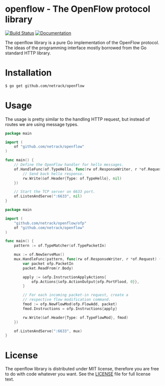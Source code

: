 # openflow - The OpenFlow protocol library

[![Build Status][BuildStatus]](https://travis-ci.org/netrack/openflow)
[![Documentation][Documentation]](https://godoc.org/github.com/netrack/openflow)

The openflow library is a pure Go implementation of the OpenFlow protocol.
The ideas of the programming interface mostly borrowed from the Go standard
HTTP library.

# Installation

```bash
$ go get github.com/netrack/openflow
```

# Usage

The usage is pretty similar to the handling HTTP request, but instead of routes
we are using message types.

```go
package main

import (
    of "github.com/netrack/openflow"
)

func main() {
    // Define the OpenFlow handler for hello messages.
    of.HandleFunc(of.TypeHello, func(rw of.ResponseWriter, r *of.Request) {
        // Send back hello response.
        rw.Write(&of.Header{Type: of.TypeHello}, nil)
    })

    // Start the TCP server on 6633 port.
    of.ListenAndServe(":6633", nil)
}
```

```go
package main

import (
    "github.com/netrack/openflow/ofp"
    of "github.com/netrack/openflow"
)

func main() {
    pattern := of.TypeMatcher(of.TypePacketIn)

    mux := of.NewServeMux()
    mux.HandleFunc(pattern, func(rw of.ResponseWriter, r *of.Request) {
        var packet ofp.PacketIn
        packet.ReadFrom(r.Body)

        apply := &ofp.InstructionApplyActions{
            ofp.Actions{&ofp.ActionOutput{ofp.PortFlood, 0}},
        }

        // For each incoming packet-in request, create a
        // respective flow modification command.
        fmod := ofp.NewFlowMod(ofp.FlowAdd, packet)
        fmod.Instructions = ofp.Instructions{apply}

        rw.Write(&of.Header{Type: of.TypeFlowMod}, fmod)
    })

    of.ListenAndServe(":6633", mux)
}
```

# License

The openflow library is distributed under MIT license, therefore you are free
to do with code whatever you want. See the [LICENSE](LICENSE) file for full
license text.


[BuildStatus]:   https://travis-ci.org/netrack/openflow.svg?branch=master
[Documentation]: https://godoc.org/github.com/netrack/openflow?status.svg
